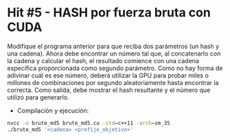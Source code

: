 # Hit #5 - HASH por fuerza bruta con CUDA

Modifique el programa anterior para que reciba dos parámetros (un hash y una cadena). Ahora debe encontrar un número tal que, al concatenarlo con la cadena y calcular el hash, el resultado comience con una cadena específica proporcionada como segundo parámetro. 
Como no hay forma de adivinar cuál es ese número, deberá utilizar la GPU para probar miles o millones de combinaciones por segundo aleatoriamente hasta encontrar la correcta.
Como salida, debe mostrar el hash resultante y el número que utilizó para generarlo.




- Compilación y ejecución:
```sh
nvcc -o brute_md5 brute_md5.cu -std=c++11 -arch=sm_35
./brute_md5 '<cadena> <prefijo_objetivo>'
```